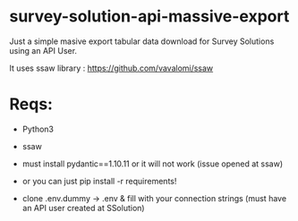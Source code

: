 # survey-solution-api-massive-export
 
Just a simple masive export tabular data download for Survey Solutions using an API User.

It uses ssaw library : https://github.com/vavalomi/ssaw

# Reqs:

- Python3

- ssaw

- must install pydantic==1.10.11 or it will not work (issue opened at ssaw) 

- or you can just pip install -r requirements!

- clone .env.dummy -> .env & fill with your connection strings (must have an API user created at SSolution)
